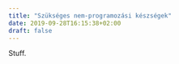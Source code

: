 ```yaml
---
title: "Szükséges nem-programozási készségek"
date: 2019-09-28T16:15:38+02:00
draft: false
---
```


Stuff.
